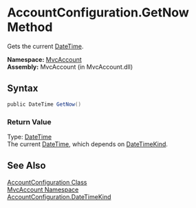 AccountConfiguration.GetNow Method
==================================
Gets the current [DateTime][1].

**Namespace:** [MvcAccount][2]  
**Assembly:** MvcAccount (in MvcAccount.dll)

Syntax
------

```csharp
public DateTime GetNow()
```

### Return Value
Type: [DateTime][1]  
The current [DateTime][1], which depends on [DateTimeKind][3].

See Also
--------
[AccountConfiguration Class][4]  
[MvcAccount Namespace][2]  
[AccountConfiguration.DateTimeKind][3]  

[1]: http://msdn.microsoft.com/en-us/library/03ybds8y
[2]: ../README.md
[3]: DateTimeKind.md
[4]: README.md